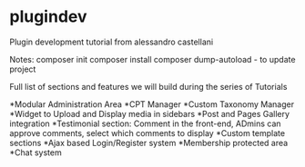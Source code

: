 # plugindev
Plugin development tutorial from alessandro castellani

Notes:
composer init
composer install
composer dump-autoload - to update project


Full list of sections and features we will build during the series of Tutorials

*Modular Administration Area
*CPT Manager
*Custom Taxonomy Manager
*Widget to Upload and Display media in sidebars
*Post and Pages Gallery integration
*Testimonial section: Comment in the front-end, ADmins can approve comments, select which comments to display
*Custom template sections
*Ajax based Login/Register system
*Membership protected area
*Chat system